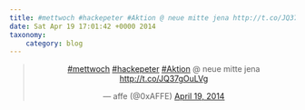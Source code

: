 ```yaml
---
title: #mettwoch #hackepeter #Aktion @ neue mitte jena http://t.co/JQ37gOuLVg
date: Sat Apr 19 17:01:42 +0000 2014
taxonomy:
    category: blog
---
```

<blockquote class="twitter-tweet" align="center" width="350"><p lang="de" dir="ltr"><a href="https://twitter.com/hashtag/mettwoch?src=hash">#mettwoch</a> <a href="https://twitter.com/hashtag/hackepeter?src=hash">#hackepeter</a> <a href="https://twitter.com/hashtag/Aktion?src=hash">#Aktion</a> @ neue mitte jena <a href="http://t.co/JQ37gOuLVg">http://t.co/JQ37gOuLVg</a></p>&mdash; affe (@0xAFFE) <a href="https://twitter.com/0xAFFE/status/457564711056584705">April 19, 2014</a></blockquote>
